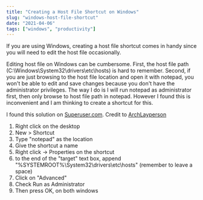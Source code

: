```yaml
---
title: "Creating a Host File Shortcut on Windows"
slug: "windows-host-file-shortcut"
date: "2021-04-06"
tags: ["windows", "productivity"]
---
```


If you are using Windows, creating a host file shortcut comes in handy since you will need to edit the host file occasionally.

Editing host file on Windows can be cumbersome. First, the host file path (C:\Windows\System32\drivers\etc\hosts) is hard to remember. Second, if you are just browsing to the host file location and open it with notepad, you won't be able to edit and save changes because you don't have the administrator privileges. The way I do is I will run notepad as administrator first, then only browse to host file path in notepad. However I found this is inconvenient and I am thinking to create a shortcut for this.

 I found this solution on [Superuser.com](https://superuser.com/questions/625621/how-to-create-a-hosts-file-shortcut-with-administrator-privileges). Credit to [ArchLayperson](https://superuser.com/users/241706/archlayperson)

1. Right click on the desktop
2. New > Shortcut
3. Type "notepad" as the location
4. Give the shortcut a name
5. Right click -> Properties on the shortcut
6. to the end of the "target" text box, append "%SYSTEMROOT%\System32\drivers\etc\hosts" (remember to leave a space)
7. Click on "Advanced"
8. Check Run as Administrator
9. Then press OK, on both windows
